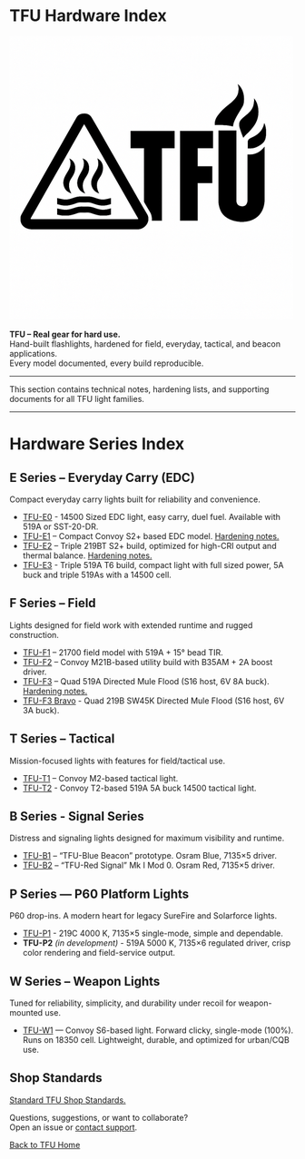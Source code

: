 # TFU Hardware Index

![TFU Logo](../TFU-LOGO.png)

**TFU – Real gear for hard use.**  
Hand-built flashlights, hardened for field, everyday, tactical, and beacon applications.  
Every model documented, every build reproducible.

---

This section contains technical notes, hardening lists, and supporting documents for all TFU light families.

---

# Hardware Series Index

## E Series – Everyday Carry (EDC)
Compact everyday carry lights built for reliability and convenience.

- [TFU-E0](TFU-E0.md) - 14500 Sized EDC light, easy carry, duel fuel.  Available with 519A or SST-20-DR.
- [TFU-E1](TFU-E1.md) – Compact Convoy S2+ based EDC model. [Hardening notes.](TFU-E1-Hardening-List.md) 
- [TFU-E2](TFU-E2.md) – Triple 219BT S2+ build, optimized for high-CRI output and thermal balance. [Hardening notes.](TFU-E2-Hardening-List.md)
- [TFU-E3](TFU-E3.md) - Triple 519A T6 build, compact light with full sized power, 5A buck and triple 519As with a 14500 cell.

## F Series – Field
Lights designed for field work with extended runtime and rugged construction.

- [TFU-F1](TFU-F1.md) – 21700 field model with 519A + 15° bead TIR. 
- [TFU-F2](TFU-F2.md) – Convoy M21B-based utility build with B35AM + 2A boost driver. 
- [TFU-F3](TFU-F3.md) – Quad 519A Directed Mule Flood (S16 host, 6V 8A buck). [Hardening notes.](TFU-F3-Hardening-List.md)
- [TFU-F3 Bravo](TFU-F3-Bravo.md) - Quad 219B SW45K Directed Mule Flood (S16 host, 6V 3A buck).

## T Series – Tactical
Mission-focused lights with features for field/tactical use.

- [TFU-T1](TFU-T1.md) – Convoy M2-based tactical light.
- [TFU-T2](TFU-T2.md) - Convoy T2-based 519A 5A buck 14500 tactical light.

## B Series - Signal Series
Distress and signaling lights designed for maximum visibility and runtime.

- [TFU-B1](TFU-B1-B2.md) – “TFU-Blue Beacon” prototype. Osram Blue, 7135×5 driver. 
- [TFU-B2](TFU-B1-B2.md) – “TFU-Red Signal” Mk I Mod 0. Osram Red, 7135×5 driver. 

## P Series — P60 Platform Lights
P60 drop-ins.  A modern heart for legacy SureFire and Solarforce lights.  

- [TFU-P1](./TFU-P1.md) - 219C 4000 K, 7135×5 single-mode, simple and dependable.
- **TFU-P2** *(in development)* - 519A 5000 K, 7135×6 regulated driver, crisp color rendering and field-service output.  

## W Series – Weapon Lights
Tuned for reliability, simplicity, and durability under recoil for weapon-mounted use.  

- [TFU-W1](TFU-W1.md) — Convoy S6-based light. Forward clicky, single-mode (100%).  
  Runs on 18350 cell. Lightweight, durable, and optimized for urban/CQB use.

## Shop Standards  
[Standard TFU Shop Standards.](ShopStandards.md)

Questions, suggestions, or want to collaborate?  
Open an issue or [contact support](mailto:TFU-Lights@wmode.anonaddy.com).

[Back to TFU Home](../README.md)
